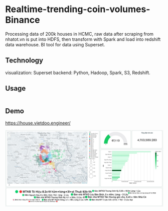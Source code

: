 # Realtime-trending-coin-volumes-Binance
Processing data of 200k houses in HCMC, raw data after scraping from nhatot.vn is put into HDFS, then transform with Spark and load into redshift data warehouse. BI tool for data using Superset.

## Technology
visualization: Superset
backend: Python, Hadoop, Spark, S3, Redshift.

## Usage

```

```


## Demo
https://house.vietdoo.engineer/

![Tên hình ảnh](./public/demo.jpg)
